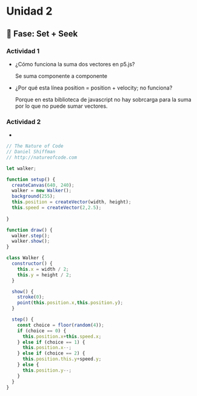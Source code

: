 # Unidad 2

## 🔎 Fase: Set + Seek


### Actividad 1

- ¿Cómo funciona la suma dos vectores en p5.js?

  Se suma componente a componente
  
- ¿Por qué esta línea position = position + velocity; no funciona?

  Porque en esta biblioteca de javascript no hay sobrcarga para la suma por lo que no puede sumar vectores.

### Actividad 2

-
```js
// The Nature of Code
// Daniel Shiffman
// http://natureofcode.com

let walker;

function setup() {
  createCanvas(640, 240);
  walker = new Walker();
  background(255);
  this.position = createVector(width, height);
  this.speed = createVector(2,2.5);
  
}

function draw() {
  walker.step();
  walker.show();
}

class Walker {
  constructor() {
    this.x = width / 2;
    this.y = height / 2;
  }

  show() {
    stroke(0);
    point(this.position.x,this.position.y);
  }

  step() {
    const choice = floor(random(4));
    if (choice == 0) {
      this.position.x+this.speed.x;
    } else if (choice == 1) {
      this.position.x--;
    } else if (choice == 2) {
      this.position.this.y+speed.y;
    } else {
      this.position.y--;
    }
  }
}
```
